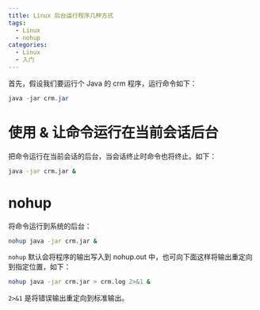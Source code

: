 ```yaml
---
title: Linux 后台运行程序几种方式
tags:
  - Linux 
  - nohup
categories:
  - Linux
  - 入门 
---
```


首先，假设我们要运行个 Java 的 crm 程序，运行命令如下：

~~~Java
java -jar crm.jar
~~~
<!-- more -->
# 使用 & 让命令运行在当前会话后台

把命令运行在当前会话的后台，当会话终止时命令也将终止。如下：

~~~bash
java -jar crm.jar &
~~~

# nohup 

将命令运行到系统的后台：

~~~bash
nohup java -jar crm.jar &
~~~

`nohup` 默认会将程序的输出写入到 nohup.out 中，也可向下面这样将输出重定向到指定位置，如下：

~~~bash
nohup java -jar crm.jar > crm.log 2>&1 & 
~~~

`2>&1` 是将错误输出重定向到标准输出。 

